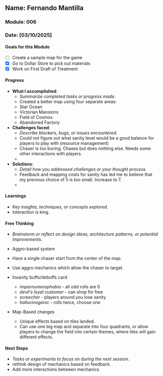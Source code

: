 <!-- Markdown Docs: https://docs.github.com/en/get-started/writing-on-github/getting-started-with-writing-and-formatting-on-github/basic-writing-and-formatting-syntax -->
## Name: Fernando Mantilla
### Module: 006

<!-- Repeat the below as needed-->
### Date: [03/10/2025]

#### Goals for this Module
<!-- Example Template (include the brackets to make a checklist, fill them in as appropriate
- [ ] Goal 1
- [ ] Goal 2
- [ ] Goal 3
-->
- [ ] Create a sample map for the game
- [x] Go to Dollar Store to pick out materials
- [x] Work on First Draft of Treatment

#### Progress
- **What I accomplished**:
  - *Summarize completed tasks or progress made.*
  -  Created a better map using four separate areas:
    - Star Ocean
    - Victorian Mansions
    - Field of Cosmos
    - Abandoned Factory
- **Challenges faced**:
  - *Describe blockers, bugs, or issues encountered.*
  - Could not figure out what sanity level would be a good balance for players to play with (resource management)
  - Chaser is too boring. Chases but does nothing else. Needs some other interactions with players.
  - 
- **Solutions**:
  - *Detail how you addressed challenges or your thought process.*
  -  Feedback and mapping costs for sanity has led me to believe that my previous choice of 5 is too small. Increase to 7.
  -  

#### Learnings
- *Key insights, techniques, or concepts explored.*
- Interaction is king.


#### Free Thinking
- *Brainstorm or reflect on design ideas, architecture patterns, or potential improvements.*
-  Aggro-based system
  - Have a single chaser start from the center of the map.
  - Use aggro mechanics which allow the chaser to target.

  - Insanity buffs/debuffs card
    - *imparnumerophobia* - all odd rolls are 0
    - *devil's loyal customer* - can shop for free
    - *screecher* - players around you lose sanity
    - *hallucinogenic* - rolls twice, choose one
   
- Map-Based changes
  - Unique effects based on tiles landed.
  - Can use one big map and separate into four quadrants, or allow players to change the field into certain themes, where tiles will gain different effects. 

#### Next Steps
- *Tasks or experiments to focus on during the next session.*
- rethink design of mechanics based on feedback.
- Add more interactions between mechanics.
